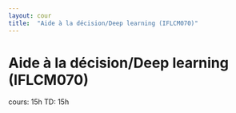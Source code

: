 ```yaml
---
layout: cour
title:  "Aide à la décision/Deep learning (IFLCM070)"
---
```


# Aide à la décision/Deep learning (IFLCM070)
cours: 15h TD: 15h